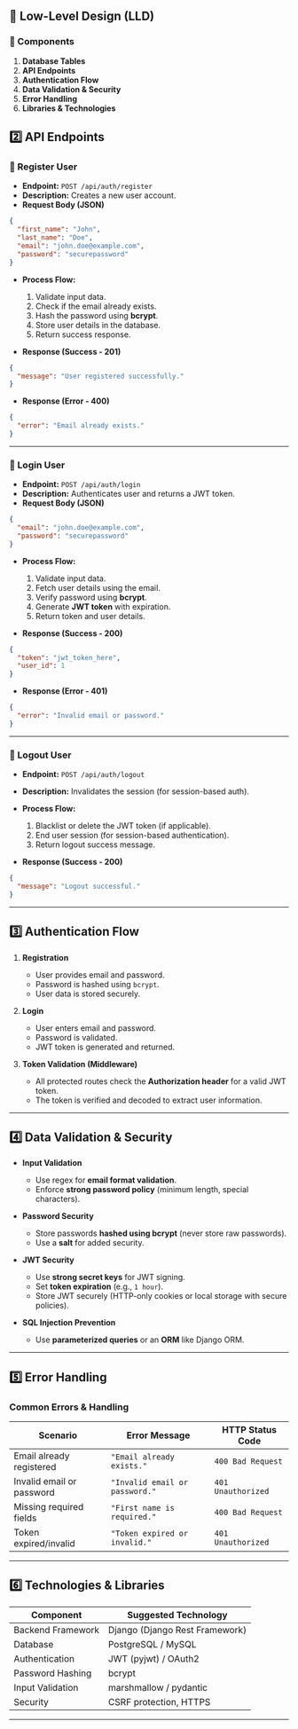 
## **📌 Low-Level Design (LLD)**
### **🔹 Components**
1. **Database Tables**
2. **API Endpoints**
3. **Authentication Flow**
4. **Data Validation & Security**
5. **Error Handling**
6. **Libraries & Technologies**


## **2️⃣ API Endpoints**
### **🔹 Register User**
- **Endpoint:** `POST /api/auth/register`
- **Description:** Creates a new user account.
- **Request Body (JSON)**
```json
{
  "first_name": "John",
  "last_name": "Doe",
  "email": "john.doe@example.com",
  "password": "securepassword"
}
```
- **Process Flow:**
  1. Validate input data.
  2. Check if the email already exists.
  3. Hash the password using **bcrypt**.
  4. Store user details in the database.
  5. Return success response.

- **Response (Success - 201)**
```json
{
  "message": "User registered successfully."
}
```
- **Response (Error - 400)**
```json
{
  "error": "Email already exists."
}
```

---

### **🔹 Login User**
- **Endpoint:** `POST /api/auth/login`
- **Description:** Authenticates user and returns a JWT token.
- **Request Body (JSON)**
```json
{
  "email": "john.doe@example.com",
  "password": "securepassword"
}
```
- **Process Flow:**
  1. Validate input data.
  2. Fetch user details using the email.
  3. Verify password using **bcrypt**.
  4. Generate **JWT token** with expiration.
  5. Return token and user details.

- **Response (Success - 200)**
```json
{
  "token": "jwt_token_here",
  "user_id": 1
}
```
- **Response (Error - 401)**
```json
{
  "error": "Invalid email or password."
}
```

---

### **🔹 Logout User**
- **Endpoint:** `POST /api/auth/logout`
- **Description:** Invalidates the session (for session-based auth).
- **Process Flow:**
  1. Blacklist or delete the JWT token (if applicable).
  2. End user session (for session-based authentication).
  3. Return logout success message.

- **Response (Success - 200)**
```json
{
  "message": "Logout successful."
}
```

---

## **3️⃣ Authentication Flow**
1. **Registration**
   - User provides email and password.
   - Password is hashed using `bcrypt`.
   - User data is stored securely.
  
2. **Login**
   - User enters email and password.
   - Password is validated.
   - JWT token is generated and returned.

3. **Token Validation (Middleware)**
   - All protected routes check the **Authorization header** for a valid JWT token.
   - The token is verified and decoded to extract user information.

---

## **4️⃣ Data Validation & Security**
- **Input Validation**
  - Use regex for **email format validation**.
  - Enforce **strong password policy** (minimum length, special characters).
  
- **Password Security**
  - Store passwords **hashed using bcrypt** (never store raw passwords).
  - Use a **salt** for added security.

- **JWT Security**
  - Use **strong secret keys** for JWT signing.
  - Set **token expiration** (e.g., `1 hour`).
  - Store JWT securely (HTTP-only cookies or local storage with secure policies).

- **SQL Injection Prevention**
  - Use **parameterized queries** or an **ORM** like Django ORM.

---

## **5️⃣ Error Handling**
### **Common Errors & Handling**
| Scenario | Error Message | HTTP Status Code |
|----------|--------------|------------------|
| Email already registered | `"Email already exists."` | `400 Bad Request` |
| Invalid email or password | `"Invalid email or password."` | `401 Unauthorized` |
| Missing required fields | `"First name is required."` | `400 Bad Request` |
| Token expired/invalid | `"Token expired or invalid."` | `401 Unauthorized` |

---

## **6️⃣ Technologies & Libraries**
| Component            | Suggested Technology |
|----------------------|---------------------|
| Backend Framework    | Django (Django Rest Framework)|
| Database            | PostgreSQL / MySQL  |
| Authentication      | JWT (pyjwt) / OAuth2 |
| Password Hashing    | bcrypt |
| Input Validation    | marshmallow / pydantic |
| Security           | CSRF protection, HTTPS |

---
